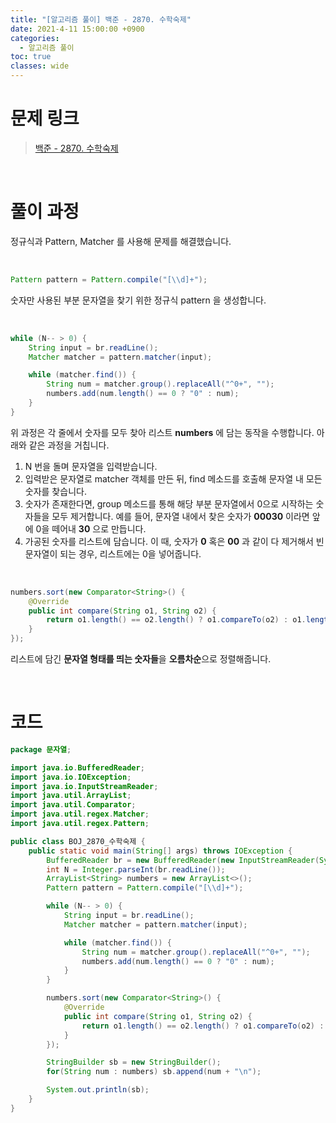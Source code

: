 ```yaml
---
title: "[알고리즘 풀이] 백준 - 2870. 수학숙제"
date: 2021-4-11 15:00:00 +0900
categories:
  - 알고리즘 풀이
toc: true
classes: wide
---
```


# 문제 링크

> [백준 - 2870. 수학숙제](https://www.acmicpc.net/problem/2870)

<br>

# 풀이 과정

정규식과 Pattern, Matcher 를 사용해 문제를 해결했습니다.

<br>

```java
Pattern pattern = Pattern.compile("[\\d]+");
```

숫자만 사용된 부분 문자열을 찾기 위한 정규식 pattern 을 생성합니다.

<br>

```java
while (N-- > 0) {
    String input = br.readLine();
    Matcher matcher = pattern.matcher(input);

    while (matcher.find()) {
        String num = matcher.group().replaceAll("^0+", "");
        numbers.add(num.length() == 0 ? "0" : num);
    }
}
```

위 과정은 각 줄에서 숫자를 모두 찾아 리스트 **numbers** 에 담는 동작을 수행합니다. 아래와 같은 과정을 거칩니다.

1. N 번을 돌며 문자열을 입력받습니다.
2. 입력받은 문자열로 matcher 객체를 만든 뒤, find 메소드를 호출해 문자열 내 모든 숫자를 찾습니다.
3. 숫자가 존재한다면, group 메소드를 통해 해당 부분 문자열에서 0으로 시작하는 숫자들을 모두 제거합니다. 예를 들어, 문자열 내에서 찾은 숫자가 **00030** 이라면 앞에 0을 떼어내 **30** 으로 만듭니다.
4. 가공된 숫자를 리스트에 담습니다. 이 때, 숫자가 **0** 혹은 **00** 과 같이 다 제거해서 빈 문자열이 되는 경우, 리스트에는 0을 넣어줍니다.

<br>

```java
numbers.sort(new Comparator<String>() {
    @Override
    public int compare(String o1, String o2) {
        return o1.length() == o2.length() ? o1.compareTo(o2) : o1.length() - o2.length();
    }
});
```

리스트에 담긴 **문자열 형태를 띄는 숫자들**을 **오름차순**으로 정렬해줍니다.

<br>

# 코드

```java
package 문자열;

import java.io.BufferedReader;
import java.io.IOException;
import java.io.InputStreamReader;
import java.util.ArrayList;
import java.util.Comparator;
import java.util.regex.Matcher;
import java.util.regex.Pattern;

public class BOJ_2870_수학숙제 {
    public static void main(String[] args) throws IOException {
        BufferedReader br = new BufferedReader(new InputStreamReader(System.in));
        int N = Integer.parseInt(br.readLine());
        ArrayList<String> numbers = new ArrayList<>();
        Pattern pattern = Pattern.compile("[\\d]+");

        while (N-- > 0) {
            String input = br.readLine();
            Matcher matcher = pattern.matcher(input);

            while (matcher.find()) {
                String num = matcher.group().replaceAll("^0+", "");
                numbers.add(num.length() == 0 ? "0" : num);
            }
        }

        numbers.sort(new Comparator<String>() {
            @Override
            public int compare(String o1, String o2) {
                return o1.length() == o2.length() ? o1.compareTo(o2) : o1.length() - o2.length();
            }
        });

        StringBuilder sb = new StringBuilder();
        for(String num : numbers) sb.append(num + "\n");

        System.out.println(sb);
    }
}
```